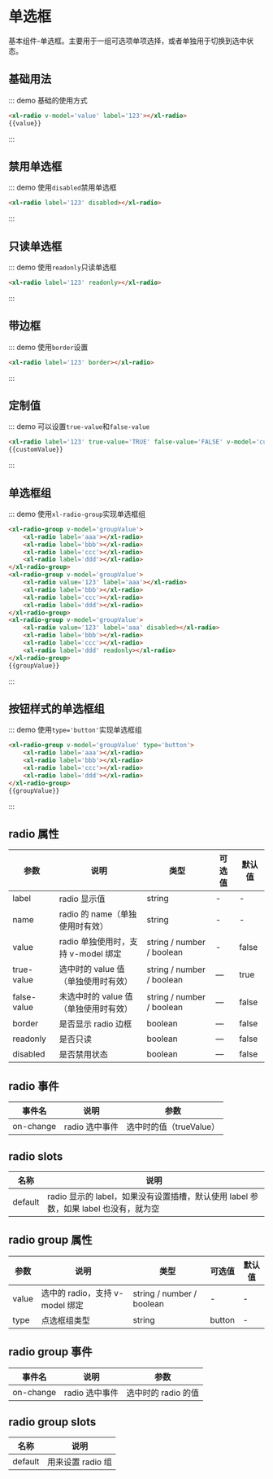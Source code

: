 <script>
    export default{
        data(){
            return{
                value:false,
                groupValue:'bbb',
                customValue:''
            }
        }
    }
</script>

# 单选框

基本组件-单选框。主要用于一组可选项单项选择，或者单独用于切换到选中状态。

## 基础用法

::: demo 基础的使用方式

```html
<xl-radio v-model='value' label='123'></xl-radio>
{{value}}
```

:::

## 禁用单选框

::: demo 使用`disabled`禁用单选框

```html
<xl-radio label='123' disabled></xl-radio>
```

:::

## 只读单选框

::: demo 使用`readonly`只读单选框

```html
<xl-radio label='123' readonly></xl-radio>
```

:::

## 带边框

::: demo 使用`border`设置

```html
<xl-radio label='123' border></xl-radio>
```

:::

## 定制值

::: demo 可以设置`true-value`和`false-value`

```html
<xl-radio label='123' true-value='TRUE' false-value='FALSE' v-model='customValue'></xl-radio>
{{customValue}}
```

:::

## 单选框组

::: demo 使用`xl-radio-group`实现单选框组

```html
<xl-radio-group v-model='groupValue'>
    <xl-radio label='aaa'></xl-radio>
    <xl-radio label='bbb'></xl-radio>
    <xl-radio label='ccc'></xl-radio>
    <xl-radio label='ddd'></xl-radio>
</xl-radio-group>
<xl-radio-group v-model='groupValue'>
    <xl-radio value='123' label='aaa'></xl-radio>
    <xl-radio label='bbb'></xl-radio>
    <xl-radio label='ccc'></xl-radio>
    <xl-radio label='ddd'></xl-radio>
</xl-radio-group>
<xl-radio-group v-model='groupValue'>
    <xl-radio value='123' label='aaa' disabled></xl-radio>
    <xl-radio label='bbb'></xl-radio>
    <xl-radio label='ccc'></xl-radio>
    <xl-radio label='ddd' readonly></xl-radio>
</xl-radio-group>
{{groupValue}}
```

:::

## 按钮样式的单选框组

::: demo 使用`type='button'`实现单选框组

```html
<xl-radio-group v-model='groupValue' type='button'>
    <xl-radio label='aaa'></xl-radio>
    <xl-radio label='bbb'></xl-radio>
    <xl-radio label='ccc'></xl-radio>
    <xl-radio label='ddd'></xl-radio>
</xl-radio-group>
{{groupValue}}
```

:::

## radio 属性

| 参数        | 说明                                  | 类型                      | 可选值 | 默认值 |
| ----------- | ------------------------------------- | ------------------------- | ------ | ------ |
| label       | radio 显示值                          | string                    | -      | -      |
| name        | radio 的 name（单独使用时有效）       | string                    | -      | -      |
| value       | radio 单独使用时，支持 v-model 绑定   | string / number / boolean | -      | false  |
| true-value  | 选中时的 value 值（单独使用时有效）   | string / number / boolean | —      | true   |
| false-value | 未选中时的 value 值（单独使用时有效） | string / number / boolean | —      | false  |
| border      | 是否显示 radio 边框                   | boolean                   | —      | false  |
| readonly    | 是否只读                              | boolean                   | —      | false  |
| disabled    | 是否禁用状态                          | boolean                   | —      | false  |

## radio 事件

| 事件名    | 说明           | 参数                    |
| --------- | -------------- | ----------------------- |
| on-change | radio 选中事件 | 选中时的值（trueValue） |

## radio slots

| 名称    | 说明                                                                                 |
| ------- | ------------------------------------------------------------------------------------ |
| default | radio 显示的 label，如果没有设置插槽，默认使用 label 参数，如果 label 也没有，就为空 |

## radio group 属性

| 参数  | 说明                            | 类型                      | 可选值 | 默认值 |
| ----- | ------------------------------- | ------------------------- | ------ | ------ |
| value | 选中的 radio，支持 v-model 绑定 | string / number / boolean | -      | -      |
| type  | 点选框组类型                    | string                    | button | -      |

## radio group 事件

| 事件名    | 说明           | 参数                |
| --------- | -------------- | ------------------- |
| on-change | radio 选中事件 | 选中时的 radio 的值 |

## radio group slots

| 名称    | 说明              |
| ------- | ----------------- |
| default | 用来设置 radio 组 |
